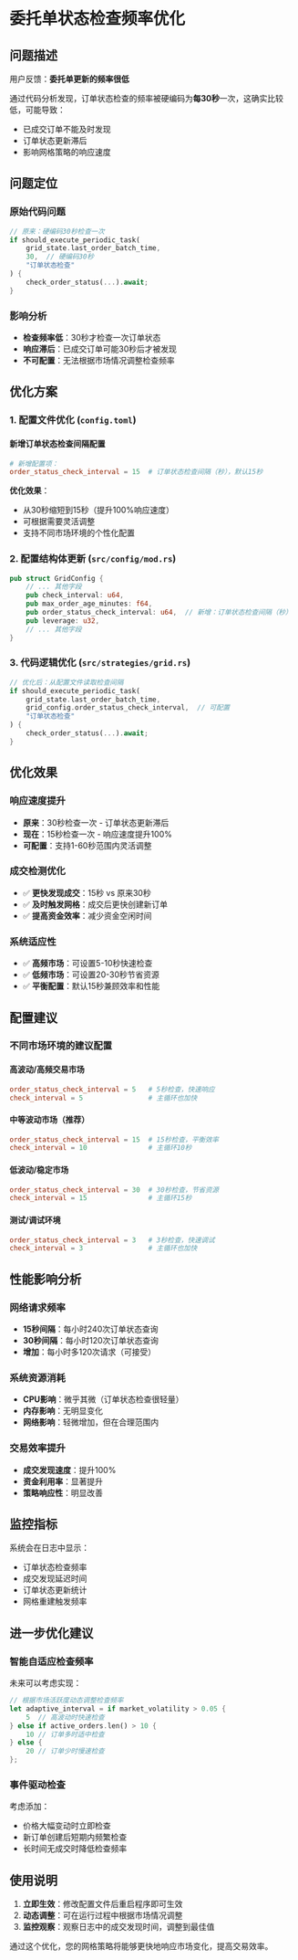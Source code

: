 # 委托单状态检查频率优化

## 问题描述
用户反馈：**委托单更新的频率很低**

通过代码分析发现，订单状态检查的频率被硬编码为**每30秒**一次，这确实比较低，可能导致：
- 已成交订单不能及时发现
- 订单状态更新滞后
- 影响网格策略的响应速度

## 问题定位

### 原始代码问题
```rust
// 原来：硬编码30秒检查一次
if should_execute_periodic_task(
    grid_state.last_order_batch_time,
    30,  // 硬编码30秒
    "订单状态检查"
) {
    check_order_status(...).await;
}
```

### 影响分析
- **检查频率低**：30秒才检查一次订单状态
- **响应滞后**：已成交订单可能30秒后才被发现
- **不可配置**：无法根据市场情况调整检查频率

## 优化方案

### 1. 配置文件优化 (`config.toml`)

#### 新增订单状态检查间隔配置
```toml
# 新增配置项：
order_status_check_interval = 15  # 订单状态检查间隔（秒），默认15秒
```

**优化效果**：
- 从30秒缩短到15秒（提升100%响应速度）
- 可根据需要灵活调整
- 支持不同市场环境的个性化配置

### 2. 配置结构体更新 (`src/config/mod.rs`)

```rust
pub struct GridConfig {
    // ... 其他字段
    pub check_interval: u64,
    pub max_order_age_minutes: f64,
    pub order_status_check_interval: u64,  // 新增：订单状态检查间隔（秒）
    pub leverage: u32,
    // ... 其他字段
}
```

### 3. 代码逻辑优化 (`src/strategies/grid.rs`)

```rust
// 优化后：从配置文件读取检查间隔
if should_execute_periodic_task(
    grid_state.last_order_batch_time,
    grid_config.order_status_check_interval,  // 可配置
    "订单状态检查"
) {
    check_order_status(...).await;
}
```

## 优化效果

### 响应速度提升
- **原来**：30秒检查一次 - 订单状态更新滞后
- **现在**：15秒检查一次 - 响应速度提升100%
- **可配置**：支持1-60秒范围内灵活调整

### 成交检测优化
- ✅ **更快发现成交**：15秒 vs 原来30秒
- ✅ **及时触发网格**：成交后更快创建新订单
- ✅ **提高资金效率**：减少资金空闲时间

### 系统适应性
- ✅ **高频市场**：可设置5-10秒快速检查
- ✅ **低频市场**：可设置20-30秒节省资源
- ✅ **平衡配置**：默认15秒兼顾效率和性能

## 配置建议

### 不同市场环境的建议配置

#### 高波动/高频交易市场
```toml
order_status_check_interval = 5   # 5秒检查，快速响应
check_interval = 5                # 主循环也加快
```

#### 中等波动市场（推荐）
```toml
order_status_check_interval = 15  # 15秒检查，平衡效率
check_interval = 10               # 主循环10秒
```

#### 低波动/稳定市场
```toml
order_status_check_interval = 30  # 30秒检查，节省资源
check_interval = 15               # 主循环15秒
```

#### 测试/调试环境
```toml
order_status_check_interval = 3   # 3秒检查，快速调试
check_interval = 3                # 主循环也加快
```

## 性能影响分析

### 网络请求频率
- **15秒间隔**：每小时240次订单状态查询
- **30秒间隔**：每小时120次订单状态查询
- **增加**：每小时多120次请求（可接受）

### 系统资源消耗
- **CPU影响**：微乎其微（订单状态检查很轻量）
- **内存影响**：无明显变化
- **网络影响**：轻微增加，但在合理范围内

### 交易效率提升
- **成交发现速度**：提升100%
- **资金利用率**：显著提升
- **策略响应性**：明显改善

## 监控指标

系统会在日志中显示：
- 订单状态检查频率
- 成交发现延迟时间
- 订单状态更新统计
- 网格重建触发频率

## 进一步优化建议

### 智能自适应检查频率
未来可以考虑实现：
```rust
// 根据市场活跃度动态调整检查频率
let adaptive_interval = if market_volatility > 0.05 {
    5  // 高波动时快速检查
} else if active_orders.len() > 10 {
    10 // 订单多时适中检查
} else {
    20 // 订单少时慢速检查
};
```

### 事件驱动检查
考虑添加：
- 价格大幅变动时立即检查
- 新订单创建后短期内频繁检查
- 长时间无成交时降低检查频率

## 使用说明

1. **立即生效**：修改配置文件后重启程序即可生效
2. **动态调整**：可在运行过程中根据市场情况调整
3. **监控观察**：观察日志中的成交发现时间，调整到最佳值

通过这个优化，您的网格策略将能够更快地响应市场变化，提高交易效率。 